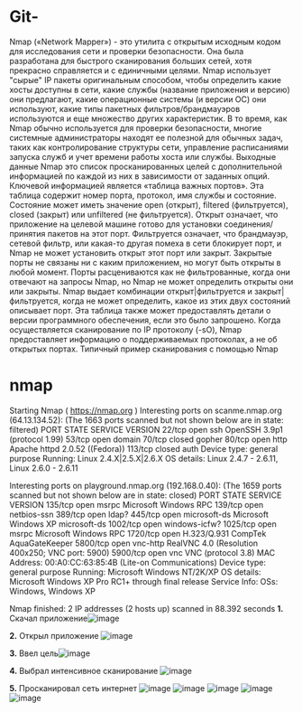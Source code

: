 # Git-
Nmap («Network Mapper») - это утилита с открытым исходным кодом для исследования сети и проверки безопасности. Она была разработана для быстрого сканирования больших сетей, хотя прекрасно справляется и с единичными целями. Nmap использует "сырые" IP пакеты оригинальным способом, чтобы определить какие хосты доступны в сети, какие службы (название приложения и версию) они предлагают, какие операционные системы (и версии ОС) они используют, какие типы пакетных фильтров/брандмауэров используются и еще множество других характеристик. В то время, как Nmap обычно используется для проверки безопасности, многие системные администраторы находят ее полезной для обычных задач, таких как контролирование структуры сети, управление расписаниями запуска служб и учет времени работы хоста или службы.
Выходные данные Nmap это список просканированных целей с дополнительной информацией по каждой из них в зависимости от заданных опций. Ключевой информацией является «таблица важных портов». Эта таблица содержит номер порта, протокол, имя службы и состояние. Состояние может иметь значение open (открыт), filtered (фильтруется), closed (закрыт) или unfiltered (не фильтруется). Открыт означает, что приложение на целевой машине готово для установки соединения/принятия пакетов на этот порт. Фильтруется означает, что брандмауэр, сетевой фильтр, или какая-то другая помеха в сети блокирует порт, и Nmap не может установить открыт этот порт или закрыт. Закрытые порты не связаны ни с каким приложением, но могут быть открыты в любой момент. Порты расцениваются как не фильтрованные, когда они отвечают на запросы Nmap, но Nmap не может определить открыты они или закрыты. Nmap выдает комбинации открыт|фильтруется и закрыт|фильтруется, когда не может определить, какое из этих двух состояний описывает порт. Эта таблица также может предоставлять детали о версии программного обеспечения, если это было запрошено. Когда осуществляется сканирование по IP протоколу (-sO), Nmap предоставляет информацию о поддерживаемых протоколах, а не об открытых портах.
Типичный пример сканирования с помощью Nmap
# nmap 

Starting Nmap ( https://nmap.org )
Interesting ports on scanme.nmap.org (64.13.134.52):
(The 1663 ports scanned but not shown below are in state: filtered)
PORT    STATE  SERVICE VERSION
22/tcp  open   ssh     OpenSSH 3.9p1 (protocol 1.99)
53/tcp  open   domain
70/tcp  closed gopher
80/tcp  open   http    Apache httpd 2.0.52 ((Fedora))
113/tcp closed auth
Device type: general purpose
Running: Linux 2.4.X|2.5.X|2.6.X
OS details: Linux 2.4.7 - 2.6.11, Linux 2.6.0 - 2.6.11

Interesting ports on playground.nmap.org (192.168.0.40):
(The 1659 ports scanned but not shown below are in state: closed)
PORT     STATE SERVICE       VERSION
135/tcp  open  msrpc         Microsoft Windows RPC
139/tcp  open  netbios-ssn
389/tcp  open  ldap?
445/tcp  open  microsoft-ds  Microsoft Windows XP microsoft-ds
1002/tcp open  windows-icfw?
1025/tcp open  msrpc         Microsoft Windows RPC
1720/tcp open  H.323/Q.931   CompTek AquaGateKeeper
5800/tcp open  vnc-http      RealVNC 4.0 (Resolution 400x250; VNC port: 5900)
5900/tcp open  vnc           VNC (protocol 3.8)
MAC Address: 00:A0:CC:63:85:4B (Lite-on Communications)
Device type: general purpose
Running: Microsoft Windows NT/2K/XP
OS details: Microsoft Windows XP Pro RC1+ through final release
Service Info: OSs: Windows, Windows XP

Nmap finished: 2 IP addresses (2 hosts up) scanned in 88.392 seconds
**1.** Скачал приложение![image](https://user-images.githubusercontent.com/112854659/193035518-b3125d6d-ad39-46d1-b574-9f159bf65f18.png)

**2.** Открыл приложение ![image](https://user-images.githubusercontent.com/112854659/193036116-5cc87bd1-56c5-4ee4-ab8f-380ff2bfb807.png)

**3.** Ввел цель![image](https://user-images.githubusercontent.com/112854659/193036387-fb953de5-6702-4d07-93d7-c7e22e250c8e.png)

**4.** Выбрал интенсивное сканирование ![image](https://user-images.githubusercontent.com/112854659/193036798-da622154-1c42-4e6f-b0b0-888f6a84080c.png)

**5.** Просканировал сеть интернет ![image](https://user-images.githubusercontent.com/112854659/193037156-d44414b8-8423-43aa-bba2-2eb84775f785.png)
![image](https://user-images.githubusercontent.com/112854659/193037277-8f3ddaaf-8baa-462c-9f61-66ad205260ca.png)
![image](https://user-images.githubusercontent.com/112854659/193037328-45d21c55-f9d9-4488-b65d-590fea62b4d4.png)
![image](https://user-images.githubusercontent.com/112854659/193037380-55e8f5da-bf6c-4939-b234-9268edf58912.png)
![image](https://user-images.githubusercontent.com/112854659/193037457-c82ff886-fbf1-4749-9933-1cde66c62ce0.png)



